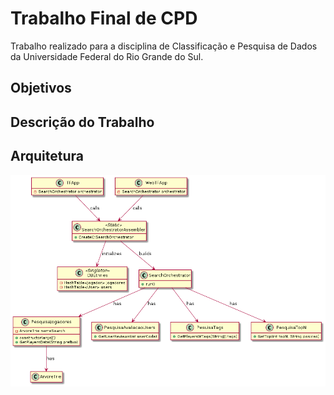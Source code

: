 # Trabalho Final de CPD

Trabalho realizado para a disciplina de Classificação e Pesquisa de Dados da Universidade Federal do Rio Grande do Sul.

## Objetivos

## Descrição do Trabalho

## Arquitetura

![Class Diagram](/out/classDiagram/classDiagram.png "Titulo")

